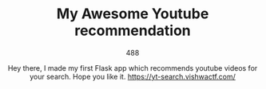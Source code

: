 <center>

# My Awesome Youtube recommendation

488

Hey there, I made my first Flask app which recommends youtube videos for your search. Hope you like it. https://yt-search.vishwactf.com/

</center>